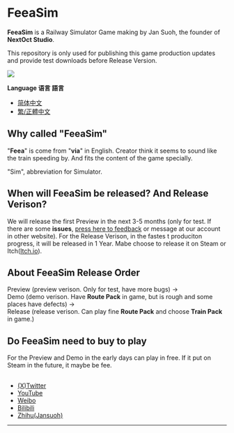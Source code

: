 # FeeaSim

**FeeaSim** is a Railway Simulator Game making by Jan Suoh, the founder of **NextOct Studio**.

This repository is only used for publishing this game production updates and provide test downloads before Release Version.

![](https://i0.hdslb.com/bfs/new_dyn/watermark/793cec0c9dd8844ccf72696171864abb3546637144165029.png)

**Language 语言 語言**
  
- [简体中文](https://github.com/Jansuoh/FeeaSim/blob/main/README_ZH-HANS.md)
- [繁/正體中文](https://github.com/Jansuoh/FeeaSim/blob/main/README_ZH-HANT.md)

## Why called "FeeaSim"

"**Feea**" is come from "**via**" in English. Creator think it seems to sound like the train speeding by. And fits the content of the game specially.  

"Sim", abbreviation for Simulator.

## When will FeeaSim be released? And Release Verison?

We will release the first Preview in the next 3-5 months (only for test. If there are some **issues**, [press here to feedback](https://github.com/Jansuoh/FeeaSim/issues) or message at our account in other website). For the Release Verison, in the fastes t produciton progress, it will be released in 1 Year. Mabe choose to release it on Steam or Itch([Itch.io](http://itch.io)).

## About FeeaSim Release Order

Preview (preview verison. Only for test, have more bugs) →  
Demo (demo verison. Have **Route Pack** in game, but is rough and some places have defects) →  
Release (release verison. Can play fine **Route Pack** and choose **Train Pack** in game.)

## Do FeeaSim need to buy to play

For the Preview and Demo in the early days can play in free. If it put on Steam in the future, it maybe be fee. 


##

- [(X)Twitter](http://twitter.com/NextOctStudio)
- [YouTube](http://www.youtube.com/@NextOctStudio)
- [Weibo](https://weibo.com/u/7906018667)
- [Bilibili](https://space.bilibili.com/3546637144165029)
- [Zhihu(Jansuoh)](https://www.zhihu.com/people/e-yes-71)


----------
